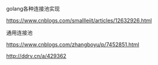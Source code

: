 golang各种连接池实现

https://www.cnblogs.com/smallleiit/articles/12632926.html





通用连接池

https://www.cnblogs.com/zhangboyu/p/7452851.html

http://ddrv.cn/a/429362


